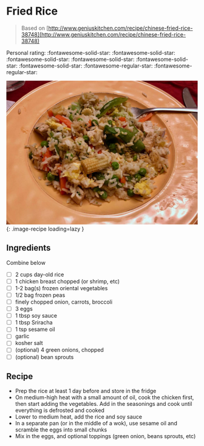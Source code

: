 <!-- Needs Manual Review -->

# Fried Rice

> Based on [http://www.geniuskitchen.com/recipe/chinese-fried-rice-38748](http://www.geniuskitchen.com/recipe/chinese-fried-rice-38748)

<!-- {cts} rating=3; (User can specify rating on scale of 1-5) -->
Personal rating: :fontawesome-solid-star: :fontawesome-solid-star: :fontawesome-solid-star: :fontawesome-solid-star: :fontawesome-solid-star: :fontawesome-solid-star: :fontawesome-regular-star: :fontawesome-regular-star:
<!-- {cte} -->

<!-- {cts} name_image=fried_rice.jpeg; (User can specify image name) -->
![fried_rice.jpeg](./fried_rice.jpeg){: .image-recipe loading=lazy }
<!-- {cte} -->

## Ingredients

Combine below

* [ ] 2 cups day-old rice
* [ ] 1 chicken breast chopped (or shrimp, etc)
* [ ] 1-2 bag(s) frozen oriental vegetables
* [ ] 1/2 bag frozen peas
* [ ] finely chopped onion, carrots, broccoli
* [ ] 3 eggs
* [ ] 1 tbsp soy sauce
* [ ] 1 tbsp Sriracha
* [ ] 1 tsp sesame oil
* [ ] garlic
* [ ] kosher salt
* [ ] (optional) 4 green onions, chopped
* [ ] (optional) bean sprouts

## Recipe

* Prep the rice at least 1 day before and store in the fridge
* On medium-high heat with a small amount of oil, cook the chicken first, then start adding the vegetables. Add in the seasonings and cook until everything is defrosted and cooked
* Lower to medium heat, add the rice and soy sauce
* In a separate pan (or in the middle of a wok), use sesame oil and scramble the eggs into small chunks
* Mix in the eggs, and optional toppings (green onion, beans sprouts, etc)
